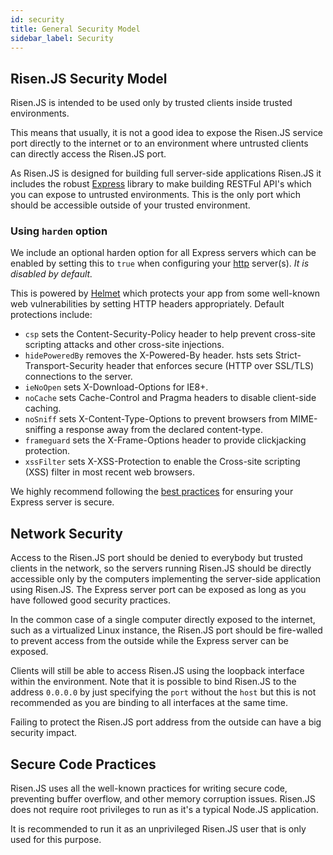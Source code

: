 ```yaml
---
id: security
title: General Security Model
sidebar_label: Security
---
```


## Risen.JS Security Model

Risen.JS is intended to be used only by trusted clients inside trusted environments.

This means that usually, it is not a good idea to expose the Risen.JS service port directly to the internet or to an environment where untrusted clients can directly access the Risen.JS port.

As Risen.JS is designed for building full server-side applications Risen.JS it includes the robust [Express](http://expressjs.com) library to make building RESTFul API's which you can expose to untrusted environments. This is the only port which should be accessible outside of your trusted environment.

### Using `harden` option

We include an optional harden option for all Express servers which can be enabled by setting this to `true` when configuring your [http](apirisen.md#http-configuration) server(s). _It is disabled by default._

This is powered by [Helmet](https://github.com/helmetjs/helmet) which protects your app from some well-known web vulnerabilities by setting HTTP headers appropriately. Default protections include:

- `csp` sets the Content-Security-Policy header to help prevent cross-site scripting attacks and other cross-site injections.
- `hidePoweredBy` removes the X-Powered-By header.
  hsts sets Strict-Transport-Security header that enforces secure (HTTP over SSL/TLS) connections to the server.
- `ieNoOpen` sets X-Download-Options for IE8+.
- `noCache` sets Cache-Control and Pragma headers to disable client-side caching.
- `noSniff` sets X-Content-Type-Options to prevent browsers from MIME-sniffing a response away from the declared content-type.
- `frameguard` sets the X-Frame-Options header to provide clickjacking protection.
- `xssFilter` sets X-XSS-Protection to enable the Cross-site scripting (XSS) filter in most recent web browsers.

We highly recommend following the [best practices](https://expressjs.com/en/advanced/best-practice-security.html) for ensuring your Express server is secure.

## Network Security

Access to the Risen.JS port should be denied to everybody but trusted clients in the network, so the servers running Risen.JS should be directly accessible only by the computers implementing the server-side application using Risen.JS. The Express server port can be exposed as long as you have followed good security practices.

In the common case of a single computer directly exposed to the internet, such as a virtualized Linux instance, the Risen.JS port should be fire-walled to prevent access from the outside while the Express server can be exposed.

Clients will still be able to access Risen.JS using the loopback interface within the environment. Note that it is possible to bind Risen.JS to the address `0.0.0.0` by just specifying the `port` without the `host` but this is not recommended as you are binding to all interfaces at the same time.

Failing to protect the Risen.JS port address from the outside can have a big security impact.

## Secure Code Practices

Risen.JS uses all the well-known practices for writing secure code, preventing buffer overflow, and other memory corruption issues. Risen.JS does not require root privileges to run as it's a typical Node.JS application.

It is recommended to run it as an unprivileged Risen.JS user that is only used for this purpose.
